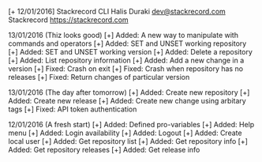 [+ 12/01/2016] Stackrecord CLI
Halis Duraki <dev@stackrecord.com>
Stackrecord  <https://stackrecord.com>

13/01/2016 (Thiz looks good)
[+] Added: A new way to manipulate with commands and operators
[+] Added: SET and UNSET working repository
[+] Added: SET and UNSET working version
[+] Added: Delete a repository
[+] Added: List repository information
[+] Added: Add a new change in a version
[+] Fixed: Crash on exit
[+] Fixed: Crash when repository has no releases
[+] Fixed: Return changes of particular version

13/01/2016 (The day after tomorrow)
[+] Added: Create new repository
[+] Added: Create new release
[+] Added: Create new change using arbitary tags
[+] Fixed: API token authentication

12/01/2016 (A fresh start)
[+] Added: Defined pro-variables
[+] Added: Help menu
[+] Added: Login availability
[+] Added: Logout
[+] Added: Create local user
[+] Added: Get repository list
[+] Added: Get repository info
[+] Added: Get repository releases
[+] Added: Get release info
